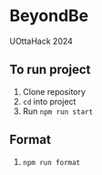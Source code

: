 # BeyondBe

UOttaHack 2024

## To run project

1. Clone repository
2. `cd` into project
3. Run `npm run start`

## Format

1. `npm run format`
